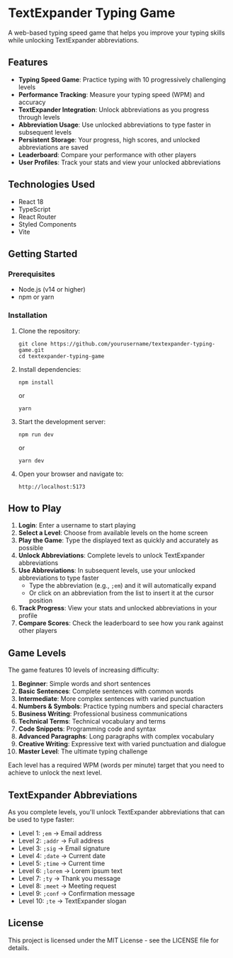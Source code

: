 # TextExpander Typing Game

A web-based typing speed game that helps you improve your typing skills while unlocking TextExpander abbreviations.

## Features

- **Typing Speed Game**: Practice typing with 10 progressively challenging levels
- **Performance Tracking**: Measure your typing speed (WPM) and accuracy
- **TextExpander Integration**: Unlock abbreviations as you progress through levels
- **Abbreviation Usage**: Use unlocked abbreviations to type faster in subsequent levels
- **Persistent Storage**: Your progress, high scores, and unlocked abbreviations are saved
- **Leaderboard**: Compare your performance with other players
- **User Profiles**: Track your stats and view your unlocked abbreviations

## Technologies Used

- React 18
- TypeScript
- React Router
- Styled Components
- Vite

## Getting Started

### Prerequisites

- Node.js (v14 or higher)
- npm or yarn

### Installation

1. Clone the repository:
   ```
   git clone https://github.com/yourusername/textexpander-typing-game.git
   cd textexpander-typing-game
   ```

2. Install dependencies:
   ```
   npm install
   ```
   or
   ```
   yarn
   ```

3. Start the development server:
   ```
   npm run dev
   ```
   or
   ```
   yarn dev
   ```

4. Open your browser and navigate to:
   ```
   http://localhost:5173
   ```

## How to Play

1. **Login**: Enter a username to start playing
2. **Select a Level**: Choose from available levels on the home screen
3. **Play the Game**: Type the displayed text as quickly and accurately as possible
4. **Unlock Abbreviations**: Complete levels to unlock TextExpander abbreviations
5. **Use Abbreviations**: In subsequent levels, use your unlocked abbreviations to type faster
   - Type the abbreviation (e.g., `;em`) and it will automatically expand
   - Or click on an abbreviation from the list to insert it at the cursor position
6. **Track Progress**: View your stats and unlocked abbreviations in your profile
7. **Compare Scores**: Check the leaderboard to see how you rank against other players

## Game Levels

The game features 10 levels of increasing difficulty:

1. **Beginner**: Simple words and short sentences
2. **Basic Sentences**: Complete sentences with common words
3. **Intermediate**: More complex sentences with varied punctuation
4. **Numbers & Symbols**: Practice typing numbers and special characters
5. **Business Writing**: Professional business communications
6. **Technical Terms**: Technical vocabulary and terms
7. **Code Snippets**: Programming code and syntax
8. **Advanced Paragraphs**: Long paragraphs with complex vocabulary
9. **Creative Writing**: Expressive text with varied punctuation and dialogue
10. **Master Level**: The ultimate typing challenge

Each level has a required WPM (words per minute) target that you need to achieve to unlock the next level.

## TextExpander Abbreviations

As you complete levels, you'll unlock TextExpander abbreviations that can be used to type faster:

- Level 1: `;em` → Email address
- Level 2: `;addr` → Full address
- Level 3: `;sig` → Email signature
- Level 4: `;date` → Current date
- Level 5: `;time` → Current time
- Level 6: `;lorem` → Lorem ipsum text
- Level 7: `;ty` → Thank you message
- Level 8: `;meet` → Meeting request
- Level 9: `;conf` → Confirmation message
- Level 10: `;te` → TextExpander slogan

## License

This project is licensed under the MIT License - see the LICENSE file for details.